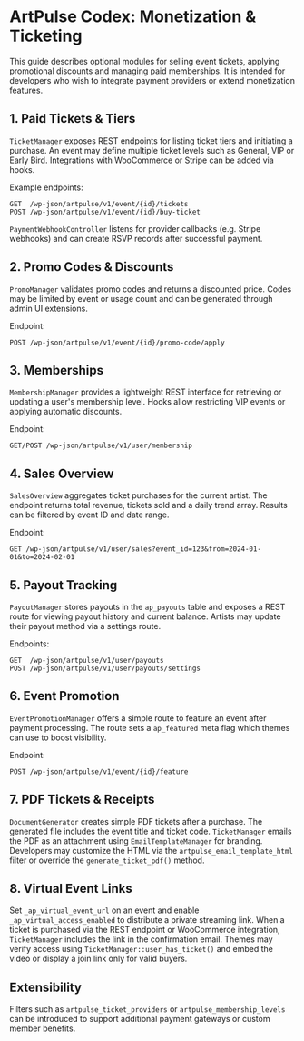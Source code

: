 # ArtPulse Codex: Monetization & Ticketing

This guide describes optional modules for selling event tickets, applying
promotional discounts and managing paid memberships. It is intended for
developers who wish to integrate payment providers or extend monetization
features.

## 1. Paid Tickets & Tiers

`TicketManager` exposes REST endpoints for listing ticket tiers and
initiating a purchase. An event may define multiple ticket levels such as
General, VIP or Early Bird. Integrations with WooCommerce or Stripe can be
added via hooks.

Example endpoints:

```
GET  /wp-json/artpulse/v1/event/{id}/tickets
POST /wp-json/artpulse/v1/event/{id}/buy-ticket
```

`PaymentWebhookController` listens for provider callbacks (e.g. Stripe
webhooks) and can create RSVP records after successful payment.

## 2. Promo Codes & Discounts

`PromoManager` validates promo codes and returns a discounted price. Codes
may be limited by event or usage count and can be generated through admin
UI extensions.

Endpoint:

```
POST /wp-json/artpulse/v1/event/{id}/promo-code/apply
```

## 3. Memberships

`MembershipManager` provides a lightweight REST interface for retrieving or
updating a user's membership level. Hooks allow restricting VIP events or
applying automatic discounts.

Endpoint:

```
GET/POST /wp-json/artpulse/v1/user/membership
```

## 4. Sales Overview

`SalesOverview` aggregates ticket purchases for the current artist. The
endpoint returns total revenue, tickets sold and a daily trend array. Results
can be filtered by event ID and date range.

Endpoint:

```
GET /wp-json/artpulse/v1/user/sales?event_id=123&from=2024-01-01&to=2024-02-01
```

## 5. Payout Tracking

`PayoutManager` stores payouts in the `ap_payouts` table and exposes a REST
route for viewing payout history and current balance. Artists may update their
payout method via a settings route.

Endpoints:

```
GET  /wp-json/artpulse/v1/user/payouts
POST /wp-json/artpulse/v1/user/payouts/settings
```

## 6. Event Promotion

`EventPromotionManager` offers a simple route to feature an event after payment
processing. The route sets a `ap_featured` meta flag which themes can use to
boost visibility.

Endpoint:

```
POST /wp-json/artpulse/v1/event/{id}/feature
```

## 7. PDF Tickets & Receipts

`DocumentGenerator` creates simple PDF tickets after a purchase. The generated
file includes the event title and ticket code. `TicketManager` emails the PDF as
an attachment using `EmailTemplateManager` for branding. Developers may
customize the HTML via the `artpulse_email_template_html` filter or override the
`generate_ticket_pdf()` method.

## 8. Virtual Event Links

Set `_ap_virtual_event_url` on an event and enable `_ap_virtual_access_enabled`
to distribute a private streaming link. When a ticket is purchased via the REST
endpoint or WooCommerce integration, `TicketManager` includes the link in the
confirmation email. Themes may verify access using
`TicketManager::user_has_ticket()` and embed the video or display a join link
only for valid buyers.

## Extensibility

Filters such as `artpulse_ticket_providers` or `artpulse_membership_levels`
can be introduced to support additional payment gateways or custom member
benefits.
